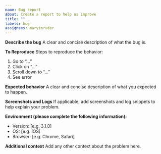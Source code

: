 ```yaml
---
name: Bug report
about: Create a report to help us improve
title: ""
labels: bug
assignees: marvinruder
---
```


**Describe the bug**
A clear and concise description of what the bug is.

**To Reproduce**
Steps to reproduce the behavior:

1. Go to “…”
2. Click on “…”
3. Scroll down to “…”
4. See error

**Expected behavior**
A clear and concise description of what you expected to happen.

**Screenshots and Logs**
If applicable, add screenshots and log snippets to help explain your problem.

**Environment (please complete the following information):**

- Version: [e.g. 3.1.0]
- OS: [e.g. iOS]
- Browser: [e.g. Chrome, Safari]

**Additional context**
Add any other context about the problem here.
